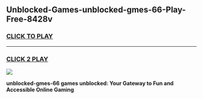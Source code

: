 
## Unblocked-Games-unblocked-gmes-66-Play-Free-8428v
<h3>
<a href="https://premium76.site?title=unblocked-gmes-66&ref=10A">CLICK TO PLAY</a></h3>
<hr>

<h3>
<a href="https://premium76.site?title=unblocked-gmes-66&ref=10A">CLICK 2 PLAY</a>
  
</h3>

<a href="https://premium76.site?title=unblocked-gmes-66&ref=10A"><img src="https://clearcache.store/games.png"></a>


**unblocked-gmes-66 games unblocked: Your Gateway to Fun and Accessible Online Gaming**
